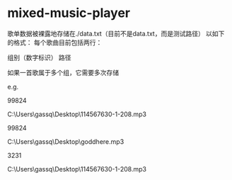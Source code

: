 # mixed-music-player

歌单数据被裸露地存储在./data.txt（目前不是data.txt，而是测试路径）
以如下的格式：
每个歌曲目前包括两行：

组别（数字标识）
路径

如果一首歌属于多个组，它需要多次存储

e.g.

99824  

C:\Users\gassq\Desktop\114567630-1-208.mp3 

99824 

C:\Users\gassq\Desktop\goddhere.mp3  

3231         

C:\Users\gassq\Desktop\114567630-1-208.mp3 


